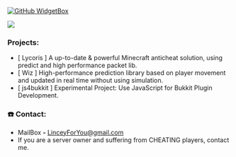 [![GitHub WidgetBox](https://github-widgetbox.vercel.app/api/profile?username=L1ncey&data=followers,repositories,stars,commits&theme=viridescent)](https://github.com/Jurredr/github-widgetbox)

<p>
  <a href="https://github.com/DenverCoder1/readme-typing-svg"><img src="https://readme-typing-svg.herokuapp.com?&font=MV+Boli&color=aqua&size=32&lines=Welcome+to+Lincey's+GitHub+Profile!;I'm+Java+Software+Developer;I+mainly+code+for+Anticheats" /></a>
</p>

### Projects:
- [ Lycoris ] A up-to-date & powerful Minecraft anticheat solution, using predict and high performance packet lib.
- [ Wiz ] High-performance prediction library based on player movement and updated in real time without using simulation.
- [ js4bukkit ] Experimental Project: Use JavaScript for Bukkit Plugin Development.

### ☎️ Contact:
- MailBox **-**  LinceyForYou@gmail.com
- If you are a server owner and suffering from CHEATING players, contact me.
                              
